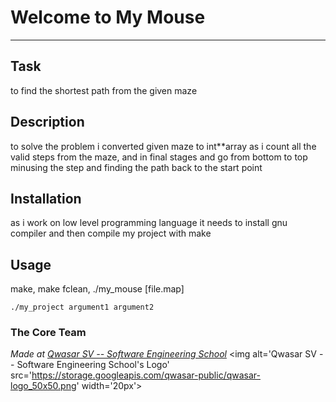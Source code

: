 # Welcome to My Mouse
***

## Task
to find the shortest path from the given maze

## Description
to solve the problem i converted given maze to int**array 
as i count all the valid steps from the maze, and in final 
stages and go from bottom to top minusing the step and finding 
the path back to the start point

## Installation
as i work on low level programming language it needs to install gnu compiler and then compile my project with make

## Usage
make, make fclean, ./my_mouse [file.map]
```
./my_project argument1 argument2
```

### The Core Team


<span><i>Made at <a href='https://qwasar.io'>Qwasar SV -- Software Engineering School</a></i></span>
<span><img alt='Qwasar SV -- Software Engineering School's Logo' src='https://storage.googleapis.com/qwasar-public/qwasar-logo_50x50.png' width='20px'></span>
